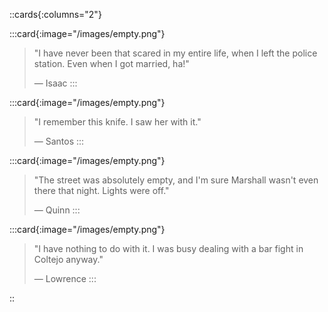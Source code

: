 ::cards{:columns="2"}

:::card{:image="/images/empty.png"}
>"I have never been that scared in my entire life, when I left the police station. Even when I got married, ha!"
>
>— Isaac
:::

:::card{:image="/images/empty.png"}
>"I remember this knife. I saw her with it."
>
>— Santos
:::

:::card{:image="/images/empty.png"}
>"The street was absolutely empty, and I'm sure Marshall wasn't even there that night. Lights were off."
>
>— Quinn
:::

:::card{:image="/images/empty.png"}
>"I have nothing to do with it. I was busy dealing with a bar fight in Coltejo anyway."
>
>— Lowrence
:::

::
